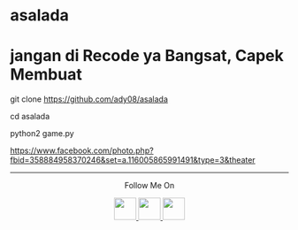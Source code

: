# asalada


# jangan di Recode ya Bangsat, Capek Membuat


git clone https://github.com/ady08/asalada

cd asalada

python2 game.py





https://www.facebook.com/photo.php?fbid=358884958370246&set=a.116005865991491&type=3&theater



---
<p align="center">
  Follow Me On
</p>
<p align="center">
  <a href="https://youtube.com/ady sitorus ady">
    <img src="https://www.youtube.com/channel/UCKtXeDDrNvWdw7dJTPjQcOA/youtube-xxl.png" width="40" height="40">
  </a>
  <a href="https://github.com/nicoleus">
    <img src="https://github.com/ady08/github-9-xxl.png" width="40" height="40">
  </a>
  <a href="https://instagram.com/nicoleus_sitorus">
    <img src="https://www.instagram.com/nicoleus_sitorus/instagram-4-xxl.png" width="40" height="40">
  </a>
</p>
